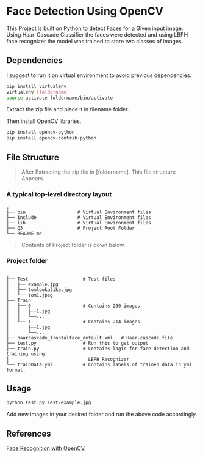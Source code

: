 #  Face Detection Using OpenCV

This Project is built on Python to detect Faces for a Given input image. Using Haar-Cascade Classifier the faces were detected and using LBPH face recognizer the model was trained to store two classes of images.

## Dependencies

I suggest to run it on virtual environment to avoid previous dependencies.

```bash
pip install virtualenv
virtualenv [foldername]
source activate foldername/bin/activate
```
Extract the zip file and place it in filename folder.

Then install OpenCV libraries.

```bash
pip install opencv-python
pip install opencv-contrib-python
```

## File Structure

> After Extracting the zip file in [foldername]. This file structure Appears. 

### A typical top-level directory layout

    .
    ├── bin                   # Virtual Environment files
    ├── include               # Virtual Environment files
    ├── lib                   # Virtual Environment files
    ├── Q3                    # Project Root Folder
    └── README.md


> Contents of Project folder is down below.

### Project folder

    .
    ├── Test                    # Test files 
    │   ├── example.jpg
    │   ├── tomlookalike.jpg
    │   └── tom1.jpeg 
    ├── Train
    │   ├── 0                   # Contains 200 images
    │   │   ├──1.jpg
    │   │   └──...
    │   └── 1                   # Contains 214 images
    │       ├──1.jpg
    │       └──...
    ├── haarcascade_frontalface_default.xml   # Haar-cascade file
    ├── test.py                 # Run this to get output
    ├── train.py                # Contains logic for face detection and training using 
    │                             LBPH Recognizer
    └── trainData.yml           # Contains labels of trained data in yml format. 
            

 
## Usage

```python
python test.py Test/example.jpg
```
Add new images in your desired folder and run the above code accordingly.

## References
 [Face Recognition with OpenCV](https://docs.opencv.org/2.4/modules/contrib/doc/facerec/facerec_tutorial.html). 
